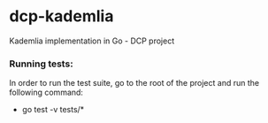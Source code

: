 # dcp-kademlia
Kademlia implementation in Go - DCP project


### Running tests:

In order to run the test suite, go to the root of the project and run the following command:

- 	go test -v tests/*
